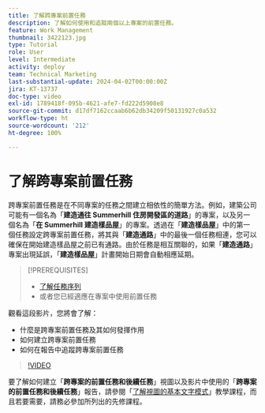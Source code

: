 ```yaml
---
title: 了解跨專案前置任務
description: 了解如何使用和追蹤兩個以上專案的前置任務。
feature: Work Management
thumbnail: 3422123.jpg
type: Tutorial
role: User
level: Intermediate
activity: deploy
team: Technical Marketing
last-substantial-update: 2024-04-02T00:00:00Z
jira: KT-13737
doc-type: video
exl-id: 1789418f-095b-4621-afe7-fd222d5908e8
source-git-commit: d17df7162ccaab6b62db34209f50131927c0a532
workflow-type: ht
source-wordcount: '212'
ht-degree: 100%

---
```


# 了解跨專案前置任務

跨專案前置任務是在不同專案的任務之間建立相依性的簡單方法。例如，建築公司可能有一個名為「**建造通往 Summerhill 住房開發區的道路**」的專案，以及另一個名為「**在 Summerhill 建造樣品屋**」的專案。透過在「**建造樣品屋**」中的第一個任務設定跨專案前置任務，將其與「**建造通路**」中的最後一個任務相連，您可以確保在開始建造樣品屋之前已有通路。由於任務是相互關聯的，如果「**建造通路**」專案出現延誤，「**建造樣品屋**」計畫開始日期會自動相應延期。

>[!PREREQUISITES]
>
>* [了解任務序列](https://experienceleague.adobe.com/docs/workfront-learn/tutorials-workfront/manage-work/tasks/learn-to-sequence-tasks.html?lang=zh-Hant)
>* 或者您已經適應在專案中使用前置任務


觀看這段影片，您將會了解：

* 什麼是跨專案前置任務及其如何發揮作用
* 如何建立跨專案前置任務
* 如何在報告中追蹤跨專案前置任務

>[!VIDEO](https://video.tv.adobe.com/v/3422833/?quality=12&learn=on&enablevpops&captions=chi_hant)

要了解如何建立「**跨專案的前置任務和後續任務**」視圖以及影片中使用的「**跨專案的前置任務和後續任務**」報告，請參閱「[了解視圖的基本文字模式](https://experienceleague.adobe.com/docs/workfront-learn/tutorials-workfront/reporting/intermediate-reporting/basic-text-mode-for-views.html?lang=zh-Hant)」教學課程，而且若要需要，請務必參加所列出的先修課程。
